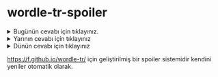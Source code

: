# wordle-tr-spoiler

<details>
  <summary>Bugünün cevabı için tıklayınız.</summary>
  <br>
    <b> zorla </b>
</details>

<details>
  <summary>Yarının cevabı için tıklayınız</summary>
  <br>
   <b> beter </b>
</details>

<details>
  <summary>Dünün cevabı için tıklayınız </summary>
  <br>
  <b> ummak </b>
</details>

https://f.github.io/wordle-tr/ için geliştirilmiş bir spoiler sistemidir kendini yeniler otomatik olarak.

